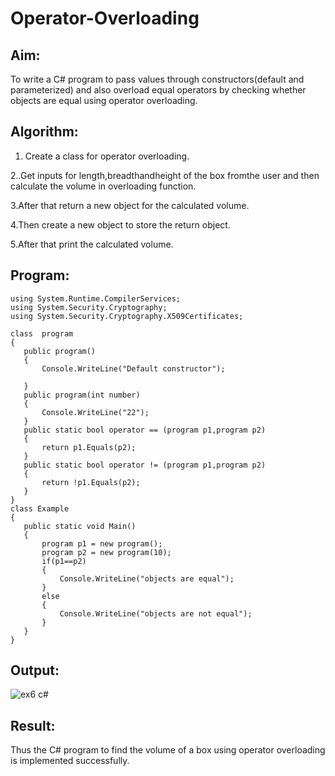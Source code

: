 # Operator-Overloading

## Aim:
 To write a C# program to pass values through constructors(default and parameterized) and also overload equal operators by checking whether objects are equal using operator overloading. 
 
 ## Algorithm:
 
1. Create a class for operator overloading.

2..Get inputs for length,breadthandheight of the box fromthe user and then calculate the volume in overloading function.

3.After that return a new object for the calculated volume.

4.Then create a new object to store the return object.

5.After that print the calculated volume.
 
 ## Program:
 ```
 using System.Runtime.CompilerServices;
using System.Security.Cryptography;
using System.Security.Cryptography.X509Certificates;

class  program
{
    public program()
    {
        Console.WriteLine("Default constructor");

    }
    public program(int number)
    {
        Console.WriteLine("22");
    }
    public static bool operator == (program p1,program p2)
    {
        return p1.Equals(p2);
    }
    public static bool operator != (program p1,program p2)
    {
        return !p1.Equals(p2);
    }
}
class Example
{
    public static void Main()
    {
        program p1 = new program();
        program p2 = new program(10);
        if(p1==p2)
        {
            Console.WriteLine("objects are equal");
        }
        else
        {
            Console.WriteLine("objects are not equal");
        }
    }
}
 ```
 ## Output:
 ![ex6 c#](https://user-images.githubusercontent.com/94165415/236787566-2e969a03-2e80-4c28-9383-c6c4e53bc00c.png)

 ## Result:
 
Thus the C# program to find the volume of a box using operator overloading is implemented successfully.
